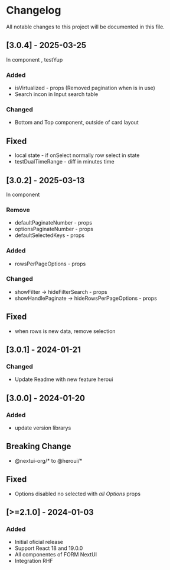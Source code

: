# Changelog

All notable changes to this project will be documented in this file.

## [3.0.4] - 2025-03-25
In component <DataTable />, testYup

### Added 
- isVirtualized - props (Removed pagination when is in use)
- Search incon in Input search table

### Changed 
- Bottom and Top component, outside of card layout

## Fixed
- local state - if onSelect normally row select in state
- testDualTimeRange - diff in minutes time

## [3.0.2] - 2025-03-13
In component <DataTable />

### Remove 
- defaultPaginateNumber - props
- optionsPaginateNumber - props
- defaultSelectedKeys - props

### Added 
- rowsPerPageOptions  - props

### Changed
- showFilter -> hideFilterSearch - props
- showHandlePaginate -> hideRowsPerPageOptions - props

## Fixed
- when rows is new data, remove selection

## [3.0.1] - 2024-01-21
### Changed
- Update Readme with new feature heroui

## [3.0.0] - 2024-01-20
### Added
- update version librarys

## Breaking Change
- @nextui-org/* to @heroui/*

## Fixed
- Options disabled no selected with *all Options* props

## [>=2.1.0] - 2024-01-03
### Added
- Initial oficial release
- Support React 18 and 19.0.0
- All componentes of FORM NextUI
- Integration RHF

